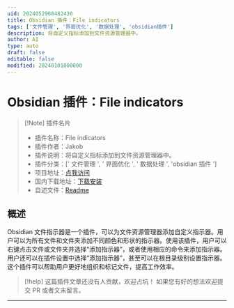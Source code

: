```yaml
---
uid: 2024052908482430
title: Obsidian 插件：File indicators
tags: ['文件管理', '界面优化', '数据处理', 'obsidian插件']
description: 将自定义指标添加到文件资源管理器中。
author: AI
type: auto
draft: false
editable: false
modified: 20240101000000
---
```


# Obsidian 插件：File indicators

> [!Note] 插件名片
> - 插件名称：File indicators
> - 插件作者：Jakob
> - 插件说明：将自定义指标添加到文件资源管理器中。
> - 插件分类：[' 文件管理 ', ' 界面优化 ', ' 数据处理 ', 'obsidian 插件 ']
> - 项目地址：[点我访问](https://github.com/JakobMick/obsidian-file-indicators)
> - 国内下载地址：[下载安装](https://pkmer.cn/products/plugin/pluginMarket/?file-indicators)
> - 自述文件：[Readme](https://ghproxy.net/https://raw.githubusercontent.com/JakobMick/obsidian-file-indicators/main/README.md)

## 概述

Obsidian 文件指示器是一个插件，可以为文件资源管理器添加自定义指示器。用户可以为所有文件和文件夹添加不同颜色和形状的指示器。使用该插件，用户可以右键点击文件或文件夹并选择“添加指示器”，或者使用相应的命令来添加指示器。用户还可以在插件设置中选择“添加指示器”，甚至可以在根目录级别设置指示器。这个插件可以帮助用户更好地组织和标记文件，提高工作效率。

> [!help]
> 这篇插件文章还没有人贡献，欢迎占坑！
> 如果您有好的想法欢迎提交 PR 或者文末留言。

---



